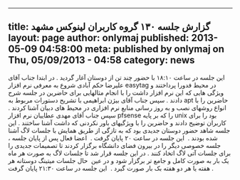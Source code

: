 ----------
title: گزارش جلسه ۱۳۰ گروه کاربران لینوکس مشهد
layout: page
author: onlymaj
published: 2013-05-09 04:58:00
meta: published by onlymaj on Thu, 05/09/2013 - 04:58
category: news
----------
این جلسه در ساعت ۱۸:۱۰ با حضور چند تن از دوستان آغار گردید . در ابتدا جناب
آقای علیرضا حکم آبادی شروع به معرفی نرم افزار easytag در محیط فدورا پرداختند و
ویژگی هایی که این نرم افزار داشت را با انجام مثالهایی برای حاضرین در جلسه شرح
دادند . سپس جناب آقای بیژن ابراهیمی با تشریح دستورات مربوط به apt حاضرین را با
انواع روشهای نصب و به روز رسانی منابع نرم افزاری در محیط های دبیان آشنا کردند
. سپس جناب آقای مهدی عطاییان نرم افزار pfsense را که بر پایه unix بود را برای
کاربران توضیح دادند و حاضرین را با ویژگیهای باور نکردنی که داشت آشنا ساختند .
این جلسه شاهد حضور دوستان جدیدی بود که به تازگی از طریق همایش با جلسات لاگ
آشنا شده بودند .  این جلسه در ساعت ۲۰ پایان گرفت .  اعضا فعال پس از پایان جلسه
، جلسه خصوصی دیگر را در بیرون فضای دانشگاه برگزار کردند تا تصمیمات جدیدی را
برای جلسات آتی لاگ اتخاد کنند . در این جلسه قرار شد تا جلسات لاگ به صورت هر
ماه یک بار به صورت کامل و جامع تر برگزار شود و در عین  حال جلسات میتینگ
دوستانه هر هفته یا هر دو هفته بک بار صورت گیرد .  این جلسه در ساعت ۲۱:۳۰ پایان
گرفت .



<!--more-->
